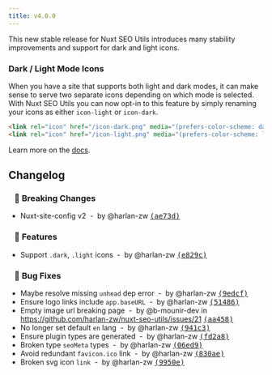 ```yaml
---
title: v4.0.0
---
```


This new stable release for Nuxt SEO Utils introduces many stability improvements and support for dark and light icons.

### Dark / Light Mode Icons

When you have a site that supports both light and dark modes, it can make sense to serve two separate icons depending on which mode is selected. With Nuxt SEO Utils you can now opt-in to this feature by simply renaming your icons as either `icon-light` or `icon-dark`.

```html
<link rel="icon" href="/icon-dark.png" media="(prefers-color-scheme: dark)" />
<link rel="icon" href="/icon-light.png" media="(prefers-color-scheme: light)" />
```

Learn more on the [docs](/docs/seo-utils/guides/app-icons#dark-light-mode).

## Changelog

### &nbsp;&nbsp;&nbsp;🚨 Breaking Changes

- Nuxt-site-config v2 &nbsp;-&nbsp; by @harlan-zw [<samp>(ae73d)</samp>](https://github.com/harlan-zw/nuxt-seo-utils/commit/ae73d98)

### &nbsp;&nbsp;&nbsp;🚀 Features

- Support `.dark`, `.light` icons &nbsp;-&nbsp; by @harlan-zw [<samp>(e829c)</samp>](https://github.com/harlan-zw/nuxt-seo-utils/commit/e829c6a)

### &nbsp;&nbsp;&nbsp;🐞 Bug Fixes

- Maybe resolve missing `unhead` dep error &nbsp;-&nbsp; by @harlan-zw [<samp>(9edcf)</samp>](https://github.com/harlan-zw/nuxt-seo-utils/commit/9edcffa)
- Ensure logo links include `app.baseURL` &nbsp;-&nbsp; by @harlan-zw [<samp>(51486)</samp>](https://github.com/harlan-zw/nuxt-seo-utils/commit/5148652)
- Empty image url breaking page &nbsp;-&nbsp; by @b-mounir-dev in <https://github.com/harlan-zw/nuxt-seo-utils/issues/21> [<samp>(aa458)</samp>](https://github.com/harlan-zw/nuxt-seo-utils/commit/aa45813)
- No longer set default `en` lang &nbsp;-&nbsp; by @harlan-zw [<samp>(941c3)</samp>](https://github.com/harlan-zw/nuxt-seo-utils/commit/941c385)
- Ensure plugin types are generated &nbsp;-&nbsp; by @harlan-zw [<samp>(fd2a8)</samp>](https://github.com/harlan-zw/nuxt-seo-utils/commit/fd2a884)
- Broken type `seoMeta` types &nbsp;-&nbsp; by @harlan-zw [<samp>(06ed9)</samp>](https://github.com/harlan-zw/nuxt-seo-utils/commit/06ed9b0)
- Avoid redundant `favicon.ico` link &nbsp;-&nbsp; by @harlan-zw [<samp>(830ae)</samp>](https://github.com/harlan-zw/nuxt-seo-utils/commit/830ae9c)
- Broken svg icon `link` &nbsp;-&nbsp; by @harlan-zw [<samp>(9950e)</samp>](https://github.com/harlan-zw/nuxt-seo-utils/commit/9950e93)

